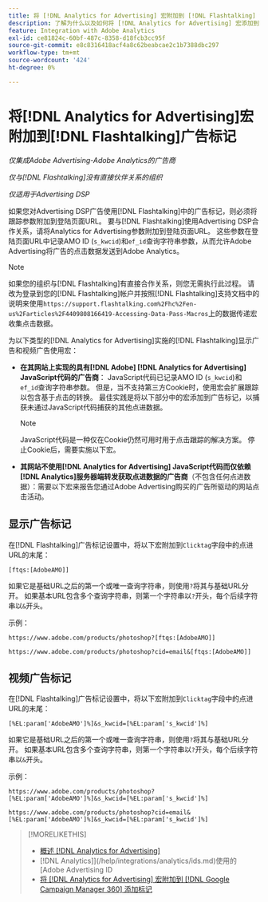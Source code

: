 ```yaml
---
title: 将 [!DNL Analytics for Advertising] 宏附加到 [!DNL Flashtalking] 添加标记
description: 了解为什么以及如何将 [!DNL Analytics for Advertising] 宏添加到您的 [!DNL Flashtalking] ad标记
feature: Integration with Adobe Analytics
exl-id: ce81824c-60bf-487c-8358-d18fcb3cc95f
source-git-commit: e8c8316418acf4a8c62beabcae2c1b7388dbc297
workflow-type: tm+mt
source-wordcount: '424'
ht-degree: 0%

---
```


# 将[!DNL Analytics for Advertising]宏附加到[!DNL Flashtalking]广告标记

*仅集成Adobe Advertising-Adobe Analytics的广告商*

*仅与[!DNL Flashtalking]没有直接伙伴关系的组织*

*仅适用于Advertising DSP*

如果您对Advertising DSP广告使用[!DNL Flashtalking]中的广告标记，则必须将跟踪参数附加到登陆页面URL。 要与[!DNL Flashtalking]使用Advertising DSP合作关系，请将Analytics for Advertising参数附加到登陆页面URL。 这些参数在登陆页面URL中记录AMO ID (`s_kwcid`)和`ef_id`查询字符串参数，从而允许Adobe Advertising将广告的点击数据发送到Adobe Analytics。

>[!NOTE]
>
>如果您的组织与[!DNL Flashtalking]有直接合作关系，则您无需执行此过程。 请改为登录到您的[!DNL Flashtalking]帐户并按照[!DNL Flashtalking]支持文档中的说明来使用`https://support.flashtalking.com%2Fhc%2Fen-us%2Farticles%2F4409808166419-Accessing-Data-Pass-Macros`上的数据传递宏收集点击数据。

为以下类型的[!DNL Analytics for Advertising]实施的[!DNL Flashtalking]显示广告和视频广告使用宏：

* **在其网站上实现的具有[!DNL Adobe] [!DNL Analytics for Advertising] JavaScript代码的广告商**： JavaScript代码已记录AMO ID (`s_kwcid`)和`ef_id`查询字符串参数。 但是，当不支持第三方Cookie时，使用宏会扩展跟踪以包含基于点击的转换。 最佳实践是将以下部分中的宏添加到广告标记，以捕获未通过JavaScript代码捕获的其他点进数据。

  >[!NOTE]
  >
  >JavaScript代码是一种仅在Cookie仍然可用时用于点击跟踪的解决方案。 停止Cookie后，需要实施以下宏。

* **其网站不使用[!DNL Analytics for Advertising] JavaScript代码而仅依赖[!DNL Analytics]服务器端转发获取点进数据的广告商**（不包含任何点进数据）：需要以下宏来报告您通过Adobe Advertising购买的广告所驱动的网站点击活动。

## 显示广告标记

在[!DNL Flashtalking]广告标记设置中，将以下宏附加到`Clicktag`字段中的点进URL的末尾：

```
[ftqs:[AdobeAMO]]
```

如果它是基础URL之后的第一个或唯一查询字符串，则使用`?`将其与基础URL分开。 如果基本URL包含多个查询字符串，则第一个字符串以`?`开头，每个后续字符串以`&`开头。

示例：

`https://www.adobe.com/products/photoshop?[ftqs:[AdobeAMO]]`

`https://www.adobe.com/products/photoshop?cid=email&[ftqs:[AdobeAMO]]`

## 视频广告标记

在[!DNL Flashtalking]广告标记设置中，将以下宏附加到`Clicktag`字段中的点进URL的末尾：

```
[%EL:param['AdobeAMO']%]&s_kwcid=[%EL:param['s_kwcid']%]
```

如果它是基础URL之后的第一个或唯一查询字符串，则使用`?`将其与基础URL分开。 如果基本URL包含多个查询字符串，则第一个字符串以`?`开头，每个后续字符串以`&`开头。

示例：

`https://www.adobe.com/products/photoshop?[%EL:param['AdobeAMO']%]&s_kwcid=[%EL:param['s_kwcid']%]`

`https://www.adobe.com/products/photoshop?cid=email&[%EL:param['AdobeAMO']%]&s_kwcid=[%EL:param['s_kwcid']%]`

>[!MORELIKETHIS]
>
>* [概述 [!DNL Analytics for Advertising]](overview.md)
>*  [!DNL Analytics]](/help/integrations/analytics/ids.md)使用的[Adobe Advertising ID
>* [将 [!DNL Analytics for Advertising] 宏附加到 [!DNL Google Campaign Manager 360] 添加标记](/help/integrations/analytics/macros-google-campaign-manager.md)

